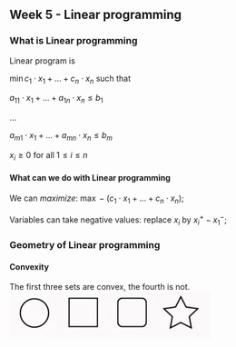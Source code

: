## Week 5 - Linear programming

### What is Linear programming

Linear program is

$\min c_1 \cdot x_1 +\dots + c_n \cdot x_n$
such that

$a_{11}\cdot x_1 + \dots + a_{1n}\cdot x_n\leq b_1$

$\dots$

$a_{m1}\cdot x_1 + \dots + a_{mn}\cdot x_n\leq b_m$

$x_i\geq 0$ for all $1\leq i\leq n$

#### What can we do with Linear programming

We can *maximize*: $\max -(c_1 \cdot x_1 +\dots + c_n \cdot x_n)$;

Variables can take negative values: replace $x_i$ by $x^+_i-x^-_1$;

### Geometry of Linear programming

#### Convexity

The first three sets are convex, the fourth is not.
![](Pictures\convexsets.JPG)

